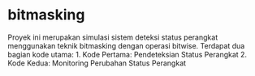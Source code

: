 # bitmasking
Proyek ini merupakan simulasi sistem deteksi status perangkat menggunakan teknik bitmasking dengan operasi bitwise. Terdapat dua bagian kode utama: 1. Kode Pertama: Pendeteksian Status Perangkat 2. Kode Kedua: Monitoring Perubahan Status Perangkat

